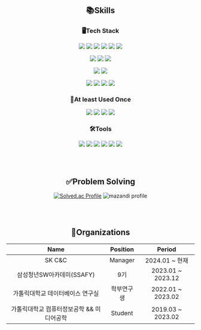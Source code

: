 <div align=center>

## 📚Skills

### 🖥Tech Stack

<p>
  <img src="https://img.shields.io/badge/Java-4479A1.svg?&style=for-the-badge&logo=JAVA&logoColor=white"/>
  <img src="https://img.shields.io/badge/Spring-6DB33F.svg?&style=for-the-badge&logo=Spring&logoColor=white"/>
  <img src="https://img.shields.io/badge/SpringBoot-6DB33F.svg?&style=for-the-badge&logo=SpringBoot&logoColor=white"/>
  <img src="https://img.shields.io/badge/Spring Security-6DB33F.svg?&style=for-the-badge&logo=Spring Security&logoColor=white"/>
  <img src="https://img.shields.io/badge/MyBatis-009639.svg?&style=for-the-badge&logo=MyBatisA&logoColor=white"/>
  <img src="https://img.shields.io/badge/Spring Data JPA-6DB33F.svg?&style=for-the-badge&logo=Spring Data JPA&logoColor=white"/>
</p>
<p>
  <img src="https://img.shields.io/badge/MySQL-007396.svg?&style=for-the-badge&logo=MySQL&logoColor=white"/>
  <img src="https://img.shields.io/badge/ORACLE-232F3E.svg?&style=for-the-badge&logo=Oracle&logoColor=white"/>
  <img src="https://img.shields.io/badge/MariaDB-007396.svg?&style=for-the-badge&logo=MariaDB&logoColor=white"/>
</p>
<p>
  <img src="https://img.shields.io/badge/python-4479A1.svg?&style=for-the-badge&logo=Python&logoColor=white"/>
  <img src="https://img.shields.io/badge/FAST API-4479A1.svg?&style=for-the-badge&logo=Fast API&logoColor=white"/>  
</p>
<p>
  <img src="https://img.shields.io/badge/AWS-232F3E.svg?&style=for-the-badge&logo=AmazonAWS&logoColor=white"/>
  <img src="https://img.shields.io/badge/Docker-2496ED.svg?&style=for-the-badge&logo=Docker&logoColor=white"/>
  <img src="https://img.shields.io/badge/Jenkins-D24939.svg?&style=for-the-badge&logo=Jenkins&logoColor=white"/>
  <img src="https://img.shields.io/badge/NGINX-009639.svg?&style=for-the-badge&logo=nginx&logoColor=white"/>
</p>

### 🐳At least Used Once

<p>
  <img src="https://img.shields.io/badge/HTML5-E34F26.svg?&style=for-the-badge&logo=HTML5&logoColor=white"/>
  <img src="https://img.shields.io/badge/CSS-1572B6.svg?&style=for-the-badge&logo=CSS3&logoColor=white"/>
  <img src="https://img.shields.io/badge/Java Script-F7DF1E.svg?&style=for-the-badge&logo=JavaScript&logoColor=black"/>
  <img src="https://img.shields.io/badge/Vue.js-4FC08D.svg?&style=for-the-badge&logo=Vue.js&logoColor=white"/>
</p>
  
### 🛠Tools
<p>
  <img src="https://img.shields.io/badge/IntelliJ-000000?&style=for-the-badge&logo=IntelliJ%20IDEA&logoColor=white"/>
  <img src="https://img.shields.io/badge/Eclipse-2C2255.svg?&style=for-the-badge&logo=Eclipse%20IDE&logoColor=white"/>
  <img src="https://img.shields.io/badge/VSCode-007ACC.svg?&style=for-the-badge&logo=Visual%20Studio%20Code&logoColor=white"/>
  <img src="https://img.shields.io/badge/Git-F05032.svg?&style=for-the-badge&logo=Git&logoColor=white"/>
  <img src="https://img.shields.io/badge/Jira-0052CC.svg?&style=for-the-badge&logo=jirasoftware&logoColor=white"/>
  <img src="https://img.shields.io/badge/Notion-000000.svg?&style=for-the-badge&logo=Notion&logoColor=white"/>
</p>
<br>
<br>

## ✅Problem Solving
  
[![Solved.ac Profile](http://mazassumnida.wtf/api/v2/generate_badge?boj=qwerty1)](https://solved.ac/qwerty1)
![mazandi profile](http://mazandi.herokuapp.com/api?handle=qwerty1&theme=warm)

<br>
<br>

## 👣Organizations

|Name|Position|Period|
|:--:|:--:|:--:|
|SK C&C|Manager|2024.01 ~ 현재|
|삼성청년SW아카데미(SSAFY)|9기|2023.01 ~ 2023.12|
|가톨릭대학교 데이터베이스 연구실|학부연구생|2022.01 ~ 2023.02|
|가톨릭대학교 컴퓨터정보공학 && 미디어공학|Student|2019.03 ~ 2023.02|

</div>
